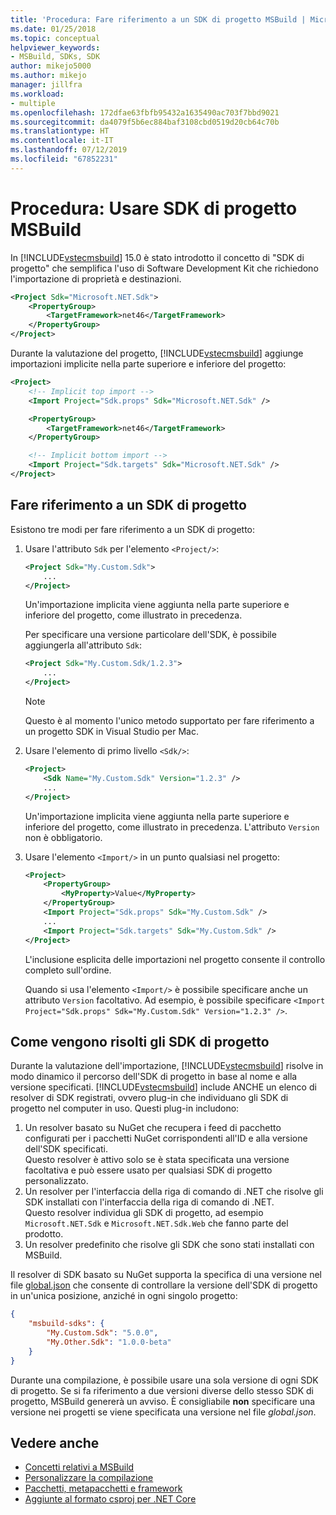 ```yaml
---
title: 'Procedura: Fare riferimento a un SDK di progetto MSBuild | Microsoft Docs'
ms.date: 01/25/2018
ms.topic: conceptual
helpviewer_keywords:
- MSBuild, SDKs, SDK
author: mikejo5000
ms.author: mikejo
manager: jillfra
ms.workload:
- multiple
ms.openlocfilehash: 172dfae63fbfb95432a1635490ac703f7bbd9021
ms.sourcegitcommit: da4079f5b6ec884baf3108cbd0519d20cb64c70b
ms.translationtype: HT
ms.contentlocale: it-IT
ms.lasthandoff: 07/12/2019
ms.locfileid: "67852231"
---
```

# <a name="how-to-use-msbuild-project-sdks"></a>Procedura: Usare SDK di progetto MSBuild

In [!INCLUDE[vstecmsbuild](../extensibility/internals/includes/vstecmsbuild_md.md)] 15.0 è stato introdotto il concetto di "SDK di progetto" che semplifica l'uso di Software Development Kit che richiedono l'importazione di proprietà e destinazioni.

```xml
<Project Sdk="Microsoft.NET.Sdk">
    <PropertyGroup>
        <TargetFramework>net46</TargetFramework>
    </PropertyGroup>
</Project>
```

Durante la valutazione del progetto, [!INCLUDE[vstecmsbuild](../extensibility/internals/includes/vstecmsbuild_md.md)] aggiunge importazioni implicite nella parte superiore e inferiore del progetto:

```xml
<Project>
    <!-- Implicit top import -->
    <Import Project="Sdk.props" Sdk="Microsoft.NET.Sdk" />

    <PropertyGroup>
        <TargetFramework>net46</TargetFramework>
    </PropertyGroup>

    <!-- Implicit bottom import -->
    <Import Project="Sdk.targets" Sdk="Microsoft.NET.Sdk" />
</Project>
```

## <a name="reference-a-project-sdk"></a>Fare riferimento a un SDK di progetto

 Esistono tre modi per fare riferimento a un SDK di progetto:

1. Usare l'attributo `Sdk` per l'elemento `<Project/>`:

    ```xml
    <Project Sdk="My.Custom.Sdk">
        ...
    </Project>
    ```

    Un'importazione implicita viene aggiunta nella parte superiore e inferiore del progetto, come illustrato in precedenza.
    
    Per specificare una versione particolare dell'SDK, è possibile aggiungerla all'attributo `Sdk`:

    ```xml
    <Project Sdk="My.Custom.Sdk/1.2.3">
        ...
    </Project>
    ```

    > [!NOTE]
    > Questo è al momento l'unico metodo supportato per fare riferimento a un progetto SDK in Visual Studio per Mac.

2. Usare l'elemento di primo livello `<Sdk/>`:

    ```xml
    <Project>
        <Sdk Name="My.Custom.Sdk" Version="1.2.3" />
        ...
    </Project>
   ```

   Un'importazione implicita viene aggiunta nella parte superiore e inferiore del progetto, come illustrato in precedenza.  L'attributo `Version` non è obbligatorio.

3. Usare l'elemento `<Import/>` in un punto qualsiasi nel progetto:

    ```xml
    <Project>
        <PropertyGroup>
            <MyProperty>Value</MyProperty>
        </PropertyGroup>
        <Import Project="Sdk.props" Sdk="My.Custom.Sdk" />
        ...
        <Import Project="Sdk.targets" Sdk="My.Custom.Sdk" />
    </Project>
   ```

   L'inclusione esplicita delle importazioni nel progetto consente il controllo completo sull'ordine.

   Quando si usa l'elemento `<Import/>` è possibile specificare anche un attributo `Version` facoltativo.  Ad esempio, è possibile specificare `<Import Project="Sdk.props" Sdk="My.Custom.Sdk" Version="1.2.3" />`.

## <a name="how-project-sdks-are-resolved"></a>Come vengono risolti gli SDK di progetto

Durante la valutazione dell'importazione, [!INCLUDE[vstecmsbuild](../extensibility/internals/includes/vstecmsbuild_md.md)] risolve in modo dinamico il percorso dell'SDK di progetto in base al nome e alla versione specificati.  [!INCLUDE[vstecmsbuild](../extensibility/internals/includes/vstecmsbuild_md.md)] include ANCHE un elenco di resolver di SDK registrati, ovvero plug-in che individuano gli SDK di progetto nel computer in uso.  Questi plug-in includono:

1. Un resolver basato su NuGet che recupera i feed di pacchetto configurati per i pacchetti NuGet corrispondenti all'ID e alla versione dell'SDK specificati.<br/>
   Questo resolver è attivo solo se è stata specificata una versione facoltativa e può essere usato per qualsiasi SDK di progetto personalizzato.
2. Un resolver per l'interfaccia della riga di comando di .NET che risolve gli SDK installati con l'interfaccia della riga di comando di .NET.<br/>
   Questo resolver individua gli SDK di progetto, ad esempio `Microsoft.NET.Sdk` e `Microsoft.NET.Sdk.Web` che fanno parte del prodotto.
3. Un resolver predefinito che risolve gli SDK che sono stati installati con MSBuild.

Il resolver di SDK basato su NuGet supporta la specifica di una versione nel file [global.json](https://docs.microsoft.com/dotnet/core/tools/global-json) che consente di controllare la versione dell'SDK di progetto in un'unica posizione, anziché in ogni singolo progetto:

```json
{
    "msbuild-sdks": {
        "My.Custom.Sdk": "5.0.0",
        "My.Other.Sdk": "1.0.0-beta"
    }
}
```

Durante una compilazione, è possibile usare una sola versione di ogni SDK di progetto.  Se si fa riferimento a due versioni diverse dello stesso SDK di progetto, MSBuild genererà un avviso.  È consigliabile **non** specificare una versione nei progetti se viene specificata una versione nel file *global.json*.

## <a name="see-also"></a>Vedere anche

- [Concetti relativi a MSBuild](../msbuild/msbuild-concepts.md)
- [Personalizzare la compilazione](../msbuild/customize-your-build.md)
- [Pacchetti, metapacchetti e framework](/dotnet/core/packages)
- [Aggiunte al formato csproj per .NET Core](/dotnet/core/tools/csproj)
